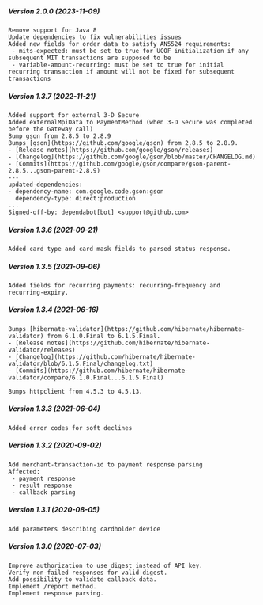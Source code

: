 ##### Version 2.0.0 (2023-11-09)

	Remove support for Java 8
	Update dependencies to fix vulnerabilities issues
	Added new fields for order data to satisfy AN5524 requirements:
	 - mits-expected: must be set to true for UCOF initialization if any subsequent MIT transactions are supposed to be
	 - variable-amount-recurring: must be set to true for initial recurring transaction if amount will not be fixed for subsequent transactions

##### Version 1.3.7 (2022-11-21)

	Added support for external 3-D Secure
	Added externalMpiData to PaymentMethod (when 3-D Secure was completed before the Gateway call)
	Bump gson from 2.8.5 to 2.8.9
	Bumps [gson](https://github.com/google/gson) from 2.8.5 to 2.8.9.
	- [Release notes](https://github.com/google/gson/releases)
	- [Changelog](https://github.com/google/gson/blob/master/CHANGELOG.md)
	- [Commits](https://github.com/google/gson/compare/gson-parent-2.8.5...gson-parent-2.8.9)
	---
	updated-dependencies:
	- dependency-name: com.google.code.gson:gson
	  dependency-type: direct:production
	...
	Signed-off-by: dependabot[bot] <support@github.com>

##### Version 1.3.6 (2021-09-21)

	Added card type and card mask fields to parsed status response.

##### Version 1.3.5 (2021-09-06)

	Added fields for recurring payments: recurring-frequency and recurring-expiry.

##### Version 1.3.4 (2021-06-16)

	Bumps [hibernate-validator](https://github.com/hibernate/hibernate-validator) from 6.1.0.Final to 6.1.5.Final.
	- [Release notes](https://github.com/hibernate/hibernate-validator/releases)
	- [Changelog](https://github.com/hibernate/hibernate-validator/blob/6.1.5.Final/changelog.txt)
	- [Commits](https://github.com/hibernate/hibernate-validator/compare/6.1.0.Final...6.1.5.Final)
	
	Bumps httpclient from 4.5.3 to 4.5.13.

##### Version 1.3.3 (2021-06-04)

	Added error codes for soft declines

##### Version 1.3.2 (2020-09-02)

	Add merchant-transaction-id to payment response parsing
	Affected:
	 - payment response
	 - result response
	 - callback parsing

##### Version 1.3.1 (2020-08-05)

	Add parameters describing cardholder device

##### Version 1.3.0 (2020-07-03)

	Improve authorization to use digest instead of API key.
	Verify non-failed responses for valid digest.
	Add possibility to validate callback data.
	Implement /report method.
	Implement response parsing.
